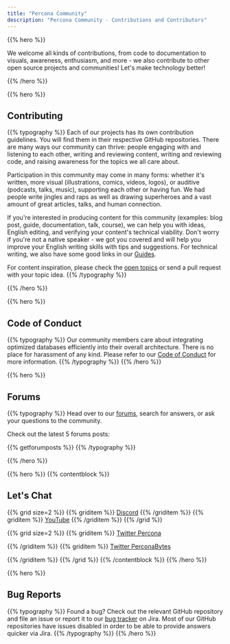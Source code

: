 ```yaml
---
title: "Percona Community"
description: "Percona Community - Contributions and Contributors"
---
```


{{% hero %}}

We welcome all kinds of contributions, from code to documentation to visuals, awareness, enthusiasm, and more - we also contribute to other open source projects and communities! Let's make technology better!

{{% /hero %}}

{{% hero %}}

## Contributing

{{% typography %}}
Each of our projects has its own contribution guidelines. You will find them in their respective GitHub repositories. There are many ways our community can thrive: people engaging with and listening to each other, writing and reviewing content, writing and reviewing code, and raising awareness for the topics we all care about.

Participation in this community may come in many forms: whether it's written, more visual (illustrations, comics, videos, logos), or auditive (podcasts, talks, music), supporting each other or having fun. We had people write jingles and raps as well as drawing superheroes and a vast amount of great articles, talks, and human connection.

If you're interested in producing content for this community (examples: blog post, guide, documentation, talk, course), we can help you with ideas, English editing, and verifying your content's technical viability. Don't worry if you're not a native speaker - we got you covered and will help you improve your English writing skills with tips and suggestions. For technical writing, we also have some good links in our [Guides](/resources/guides/technicalwriting).

For content inspiration, please check the [open topics](topics) or send a pull request with your topic idea.
{{% /typography %}}

{{% /hero %}}

{{% hero %}}

## Code of Conduct
{{% typography %}}
Our community members care about integrating optimized databases efficiently into their overall architecture. There is no place for harassment of any kind. Please refer to our [Code of Conduct](/contribute/coc) for more information.
{{% /typography %}}
{{% /hero %}}

{{% hero %}}

## Forums

{{% typography %}}
Head over to our [forums](https://forums.percona.com/), search for answers, or ask your questions to the community.

Check out the latest 5 forums posts:

{{% getforumposts %}}
{{% /typography %}}

{{% /hero %}}

{{% hero %}}
{{% contentblock %}}

## Let's Chat

{{% grid size=2 %}}
{{% griditem %}}
[Discord](https://discord.gg/mQEyGPkNbR)
{{% /griditem %}}
{{% griditem %}}
[YouTube](https://www.youtube.com/user/PerconaMySQL)
{{% /griditem %}}
{{% /grid %}}

{{% grid size=2 %}}
{{% griditem %}}
[Twitter Percona](https://twitter.com/percona)

{{% /griditem %}}
{{% griditem %}}
[Twitter PerconaBytes](https://twitter.com/perconabytes)

{{% /griditem %}}
{{% /grid %}}
{{% /contentblock %}}
{{% /hero %}}

{{% hero %}}

## Bug Reports
{{% typography %}}
Found a bug? Check out the relevant GitHub repository and file an issue or report it to our [bug tracker](https://jira.percona.com) on Jira. Most of our GitHub repositories have issues disabled in order to be able to provide answers quicker via Jira.
{{% /typography %}}
{{% /hero %}}
